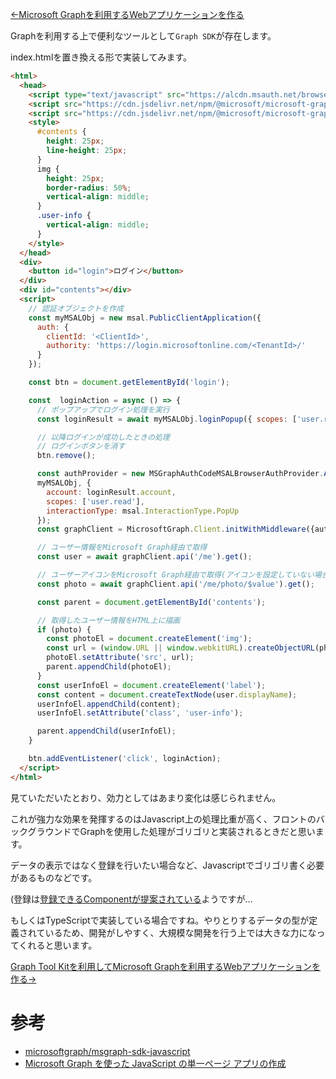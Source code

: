 [←Microsoft Graphを利用するWebアプリケーションを作る](./2-make-web-app.md)

Graphを利用する上で便利なツールとして`Graph SDK`が存在します。

index.htmlを置き換える形で実装してみます。

``` html
<html>
  <head>
    <script type="text/javascript" src="https://alcdn.msauth.net/browser/2.19.0/js/msal-browser.min.js"></script>
    <script src="https://cdn.jsdelivr.net/npm/@microsoft/microsoft-graph-client@3.0.0/lib/graph-js-sdk.js"></script>
    <script src="https://cdn.jsdelivr.net/npm/@microsoft/microsoft-graph-client@3.0.0/lib/graph-client-msalBrowserAuthProvider.js"></script>
    <style>
      #contents {
        height: 25px;
        line-height: 25px;
      }
      img {
        height: 25px;
        border-radius: 50%;
        vertical-align: middle;
      }
      .user-info {
        vertical-align: middle;
      }
    </style>
  </head>
  <div>
    <button id="login">ログイン</button>
  </div>
  <div id="contents"></div>
  <script>
    // 認証オブジェクトを作成
    const myMSALObj = new msal.PublicClientApplication({
      auth: {
        clientId: '<ClientId>',
        authority: 'https://login.microsoftonline.com/<TenantId>/'
      }
    });

    const btn = document.getElementById('login');

    const  loginAction = async () => {
      // ポップアップでログイン処理を実行
      const loginResult = await myMSALObj.loginPopup({ scopes: ['user.read'] });

      // 以降ログインが成功したときの処理
      // ログインボタンを消す
      btn.remove();

      const authProvider = new MSGraphAuthCodeMSALBrowserAuthProvider.AuthCodeMSALBrowserAuthenticationProvider(
      myMSALObj, {
        account: loginResult.account,
        scopes: ['user.read'],
        interactionType: msal.InteractionType.PopUp
      });
      const graphClient = MicrosoftGraph.Client.initWithMiddleware({authProvider});

      // ユーザー情報をMicrosoft Graph経由で取得
      const user = await graphClient.api('/me').get();

      // ユーザーアイコンをMicrosoft Graph経由で取得(アイコンを設定していない場合は404になる)
      const photo = await graphClient.api('/me/photo/$value').get();

      const parent = document.getElementById('contents');

      // 取得したユーザー情報をHTML上に描画
      if (photo) {
        const photoEl = document.createElement('img');
        const url = (window.URL || window.webkitURL).createObjectURL(photo);
        photoEl.setAttribute('src', url);
        parent.appendChild(photoEl);
      }
      const userInfoEl = document.createElement('label');
      const content = document.createTextNode(user.displayName);
      userInfoEl.appendChild(content);
      userInfoEl.setAttribute('class', 'user-info');

      parent.appendChild(userInfoEl);
    }

    btn.addEventListener('click', loginAction);
  </script>
</html>
```

見ていただいたとおり、効力としてはあまり変化は感じられません。

これが強力な効果を発揮するのはJavascript上の処理比重が高く、フロントのバックグラウンドでGraphを使用した処理がゴリゴリと実装されるときだと思います。

データの表示ではなく登録を行いたい場合など、Javascriptでゴリゴリ書く必要があるものなどです。

(登録は[登録できるComponentが提案されている](https://github.com/microsoftgraph/microsoft-graph-toolkit/issues/1240)ようですが…

もしくはTypeScriptで実装している場合ですね。やりとりするデータの型が定義されているため、開発がしやすく、大規模な開発を行う上では大きな力になってくれると思います。

[Graph Tool Kitを利用してMicrosoft Graphを利用するWebアプリケーションを作る→](./4-using-toolkit)

# 参考

* [microsoftgraph/msgraph-sdk-javascript](https://github.com/microsoftgraph/msgraph-sdk-javascript)
* [Microsoft Graph を使った JavaScript の単一ページ アプリの作成](https://docs.microsoft.com/ja-jp/graph/tutorials/javascript)